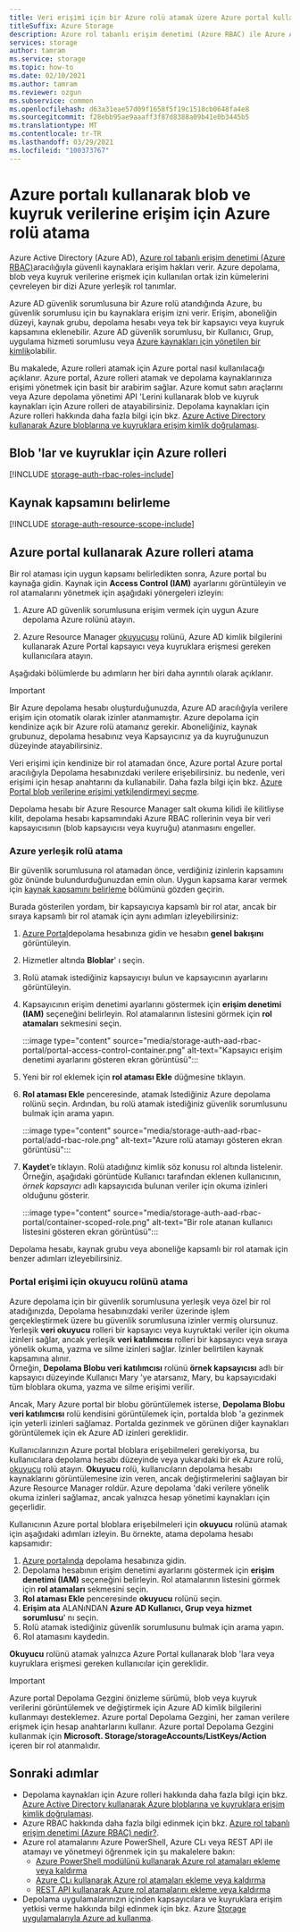 ```yaml
---
title: Veri erişimi için bir Azure rolü atamak üzere Azure portal kullanma
titleSuffix: Azure Storage
description: Azure rol tabanlı erişim denetimi (Azure RBAC) ile Azure Active Directory güvenlik sorumlusuna izin atamak için Azure portal nasıl kullanacağınızı öğrenin. Azure depolama, Azure AD aracılığıyla kimlik doğrulaması için yerleşik ve Azure özel rollerini destekler.
services: storage
author: tamram
ms.service: storage
ms.topic: how-to
ms.date: 02/10/2021
ms.author: tamram
ms.reviewer: ozgun
ms.subservice: common
ms.openlocfilehash: d63a31eae57d09f1658f5f19c1518cb0648fa4e8
ms.sourcegitcommit: f28ebb95ae9aaaff3f87d8388a09b41e0b3445b5
ms.translationtype: MT
ms.contentlocale: tr-TR
ms.lasthandoff: 03/29/2021
ms.locfileid: "100373767"
---
```

# <a name="use-the-azure-portal-to-assign-an-azure-role-for-access-to-blob-and-queue-data"></a>Azure portalı kullanarak blob ve kuyruk verilerine erişim için Azure rolü atama

Azure Active Directory (Azure AD), [Azure rol tabanlı erişim denetimi (Azure RBAC)](../../role-based-access-control/overview.md)aracılığıyla güvenli kaynaklara erişim hakları verir. Azure depolama, blob veya kuyruk verilerine erişmek için kullanılan ortak izin kümelerini çevreleyen bir dizi Azure yerleşik rol tanımlar.

Azure AD güvenlik sorumlusuna bir Azure rolü atandığında Azure, bu güvenlik sorumlusu için bu kaynaklara erişim izni verir. Erişim, aboneliğin düzeyi, kaynak grubu, depolama hesabı veya tek bir kapsayıcı veya kuyruk kapsamına eklenebilir. Azure AD güvenlik sorumlusu, bir Kullanıcı, Grup, uygulama hizmeti sorumlusu veya [Azure kaynakları için yönetilen bir kimlik](../../active-directory/managed-identities-azure-resources/overview.md)olabilir.

Bu makalede, Azure rolleri atamak için Azure portal nasıl kullanılacağı açıklanır. Azure portal, Azure rolleri atamak ve depolama kaynaklarınıza erişimi yönetmek için basit bir arabirim sağlar. Azure komut satırı araçlarını veya Azure depolama yönetimi API 'Lerini kullanarak blob ve kuyruk kaynakları için Azure rolleri de atayabilirsiniz. Depolama kaynakları için Azure rolleri hakkında daha fazla bilgi için bkz. [Azure Active Directory kullanarak Azure bloblarına ve kuyruklara erişim kimlik doğrulaması](storage-auth-aad.md).

## <a name="azure-roles-for-blobs-and-queues"></a>Blob 'lar ve kuyruklar için Azure rolleri

[!INCLUDE [storage-auth-rbac-roles-include](../../../includes/storage-auth-rbac-roles-include.md)]

## <a name="determine-resource-scope"></a>Kaynak kapsamını belirleme

[!INCLUDE [storage-auth-resource-scope-include](../../../includes/storage-auth-resource-scope-include.md)]

## <a name="assign-azure-roles-using-the-azure-portal"></a>Azure portal kullanarak Azure rolleri atama

Bir rol ataması için uygun kapsamı belirledikten sonra, Azure portal bu kaynağa gidin. Kaynak için **Access Control (IAM)** ayarlarını görüntüleyin ve rol atamalarını yönetmek için aşağıdaki yönergeleri izleyin:

1. Azure AD güvenlik sorumlusuna erişim vermek için uygun Azure depolama Azure rolünü atayın.

1. Azure Resource Manager [okuyucusu](../../role-based-access-control/built-in-roles.md#reader) rolünü, Azure AD kimlik bilgilerini kullanarak Azure Portal kapsayıcı veya kuyruklara erişmesi gereken kullanıcılara atayın.

Aşağıdaki bölümlerde bu adımların her biri daha ayrıntılı olarak açıklanır.

> [!IMPORTANT]
> Bir Azure depolama hesabı oluşturduğunuzda, Azure AD aracılığıyla verilere erişim için otomatik olarak izinler atanmamıştır. Azure depolama için kendinize açık bir Azure rolü atamanız gerekir. Aboneliğiniz, kaynak grubunuz, depolama hesabınız veya Kapsayıcınız ya da kuyruğunuzun düzeyinde atayabilirsiniz.
>
> Veri erişimi için kendinize bir rol atamadan önce, Azure portal Azure portal aracılığıyla Depolama hesabınızdaki verilere erişebilirsiniz. bu nedenle, veri erişimi için hesap anahtarını da kullanabilir. Daha fazla bilgi için bkz. [Azure Portal blob verilerine erişimi yetkilendirmeyi seçme](../blobs/authorize-data-operations-portal.md).
>
> Depolama hesabı bir Azure Resource Manager salt okuma kilidi ile kilitliyse kilit, depolama hesabı kapsamındaki Azure RBAC rollerinin veya bir veri kapsayıcısının (blob kapsayıcısı veya kuyruğu) atanmasını engeller.

### <a name="assign-an-azure-built-in-role"></a>Azure yerleşik rolü atama

Bir güvenlik sorumlusuna rol atamadan önce, verdiğiniz izinlerin kapsamını göz önünde bulundurduğunuzdan emin olun. Uygun kapsama karar vermek için [kaynak kapsamını belirleme](#determine-resource-scope) bölümünü gözden geçirin.

Burada gösterilen yordam, bir kapsayıcıya kapsamlı bir rol atar, ancak bir sıraya kapsamlı bir rol atamak için aynı adımları izleyebilirsiniz:

1. [Azure Portal](https://portal.azure.com)depolama hesabınıza gidin ve hesabın **genel bakışını** görüntüleyin.
1. Hizmetler altında **Bloblar**' ı seçin.
1. Rolü atamak istediğiniz kapsayıcıyı bulun ve kapsayıcının ayarlarını görüntüleyin.
1. Kapsayıcının erişim denetimi ayarlarını göstermek için **erişim denetimi (IAM)** seçeneğini belirleyin. Rol atamalarının listesini görmek için **rol atamaları** sekmesini seçin.

    :::image type="content" source="media/storage-auth-aad-rbac-portal/portal-access-control-container.png" alt-text="Kapsayıcı erişim denetimi ayarlarını gösteren ekran görüntüsü":::

1. Yeni bir rol eklemek için **rol ataması Ekle** düğmesine tıklayın.
1. **Rol ataması Ekle** penceresinde, atamak Istediğiniz Azure depolama rolünü seçin. Ardından, bu rolü atamak istediğiniz güvenlik sorumlusunu bulmak için arama yapın.

    :::image type="content" source="media/storage-auth-aad-rbac-portal/add-rbac-role.png" alt-text="Azure rolü atamayı gösteren ekran görüntüsü":::

1. **Kaydet**’e tıklayın. Rolü atadığınız kimlik söz konusu rol altında listelenir. Örneğin, aşağıdaki görüntüde Kullanıcı tarafından eklenen kullanıcının, *örnek kapsayıcı* adlı kapsayıcıda bulunan veriler için okuma izinleri olduğunu gösterir.

    :::image type="content" source="media/storage-auth-aad-rbac-portal/container-scoped-role.png" alt-text="Bir role atanan kullanıcı listesini gösteren ekran görüntüsü":::

Depolama hesabı, kaynak grubu veya aboneliğe kapsamlı bir rol atamak için benzer adımları izleyebilirsiniz.

### <a name="assign-the-reader-role-for-portal-access"></a>Portal erişimi için okuyucu rolünü atama

Azure depolama için bir güvenlik sorumlusuna yerleşik veya özel bir rol atadığınızda, Depolama hesabınızdaki veriler üzerinde işlem gerçekleştirmek üzere bu güvenlik sorumlusuna izinler vermiş olursunuz. Yerleşik **veri okuyucu** rolleri bir kapsayıcı veya kuyruktaki veriler için okuma izinleri sağlar, ancak yerleşik **veri katılımcısı** rolleri bir kapsayıcı veya sıraya yönelik okuma, yazma ve silme izinleri sağlar. İzinler belirtilen kaynak kapsamına alınır.  
Örneğin, **Depolama Blobu veri katılımcısı** rolünü **örnek kapsayıcısı** adlı bir kapsayıcı düzeyinde Kullanıcı Mary 'ye atarsanız, Mary, bu kapsayıcıdaki tüm bloblara okuma, yazma ve silme erişimi verilir.

Ancak, Mary Azure portal bir blobu görüntülemek isterse, **Depolama Blobu veri katılımcısı** rolü kendisini görüntülemek için, portalda blob 'a gezinmek için yeterli izinleri sağlamaz. Portalda gezinmek ve görünen diğer kaynakları görüntülemek için ek Azure AD izinleri gereklidir.

Kullanıcılarınızın Azure portal bloblara erişebilmeleri gerekiyorsa, bu kullanıcılara depolama hesabı düzeyinde veya yukarıdaki bir ek Azure rolü, [okuyucu](../../role-based-access-control/built-in-roles.md#reader) rolü atayın. **Okuyucu** rolü, kullanıcıların depolama hesabı kaynaklarını görüntülemesine izin veren, ancak değiştirmelerini sağlayan bir Azure Resource Manager roldür. Azure depolama 'daki verilere yönelik okuma izinleri sağlamaz, ancak yalnızca hesap yönetimi kaynakları için geçerlidir.

Kullanıcının Azure portal bloblara erişebilmeleri için **okuyucu** rolünü atamak için aşağıdaki adımları izleyin. Bu örnekte, atama depolama hesabı kapsamıdır:

1. [Azure portalında](https://portal.azure.com) depolama hesabınıza gidin.
1. Depolama hesabının erişim denetimi ayarlarını göstermek için **erişim denetimi (IAM)** seçeneğini belirleyin. Rol atamalarının listesini görmek için **rol atamaları** sekmesini seçin.
1. **Rol ataması Ekle** penceresinde **okuyucu** rolünü seçin. 
1. **Erişim ata** ALANıNDAN **Azure AD Kullanıcı, Grup veya hizmet sorumlusu**' nı seçin.
1. Rolü atamak istediğiniz güvenlik sorumlusunu bulmak için arama yapın.
1. Rol atamasını kaydedin.

**Okuyucu** rolünü atamak yalnızca Azure Portal kullanarak blob 'lara veya kuyruklara erişmesi gereken kullanıcılar için gereklidir.

> [!IMPORTANT]
> Azure portal Depolama Gezgini önizleme sürümü, blob veya kuyruk verilerini görüntülemek ve değiştirmek için Azure AD kimlik bilgilerini kullanmayı desteklemez. Azure portal Depolama Gezgini, her zaman verilere erişmek için hesap anahtarlarını kullanır. Azure portal Depolama Gezgini kullanmak için **Microsoft. Storage/storageAccounts/ListKeys/Action** içeren bir rol atanmalıdır.

## <a name="next-steps"></a>Sonraki adımlar

- Depolama kaynakları için Azure rolleri hakkında daha fazla bilgi için bkz. [Azure Active Directory kullanarak Azure bloblarına ve kuyruklara erişim kimlik doğrulaması](storage-auth-aad.md). 
- Azure RBAC hakkında daha fazla bilgi edinmek için bkz. [Azure rol tabanlı erişim denetimi (Azure RBAC) nedir?](../../role-based-access-control/overview.md).
- Azure rol atamalarını Azure PowerShell, Azure CLı veya REST API ile atamayı ve yönetmeyi öğrenmek için şu makalelere bakın:
    - [Azure PowerShell modülünü kullanarak Azure rol atamaları ekleme veya kaldırma](../../role-based-access-control/role-assignments-powershell.md)
    - [Azure CLı kullanarak Azure rol atamaları ekleme veya kaldırma](../../role-based-access-control/role-assignments-cli.md)
    - [REST API kullanarak Azure rol atamalarını ekleme veya kaldırma](../../role-based-access-control/role-assignments-rest.md)
- Depolama uygulamalarınızın içinden kapsayıcılara ve kuyruklara erişim yetkisi verme hakkında bilgi edinmek için bkz. Azure [Storage uygulamalarıyla Azure ad kullanma](storage-auth-aad-app.md).
